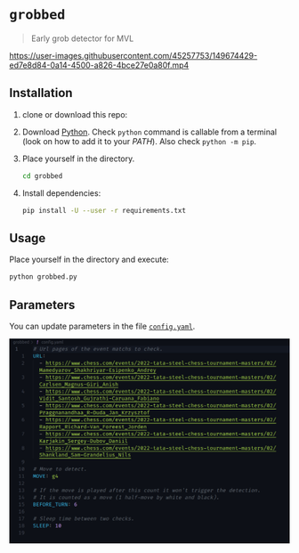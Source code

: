 # `grobbed`

> Early grob detector for MVL

https://user-images.githubusercontent.com/45257753/149674429-ed7e8d84-0a14-4500-a826-4bce27e0a80f.mp4

## Installation

1. clone or download this repo:
1. Download [Python][python url]. Check `python` command is callable from a
   terminal (look on how to add it to your _PATH_). Also check
   `python -m pip`.
1. Place yourself in the directory.

   ```sh
   cd grobbed
   ```

1. Install dependencies:

   ```sh
   pip install -U --user -r requirements.txt
   ```

## Usage

Place yourself in the directory and execute:

```sh
python grobbed.py
```

## Parameters

You can update parameters in the file [`config.yaml`][config path].

![config file image][config file image]

[config path]: ./config.yaml
[python url]: https://www.python.org/downloads
[config file image]: ./asset/config-screenshot.png
[demo video]: ./asset/demo.mp4
